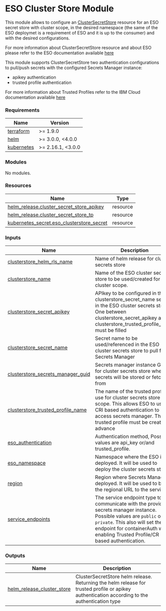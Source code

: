 # ESO Cluster Store Module

This module allows to configure an [ClusterSecretStore](https://external-secrets.io/latest/api/clustersecretstore/) resource for an ESO secret store with cluster scope, in the desired namespace (the same of the ESO deploymet is a requirement of ESO and it is up to the consumer) and with the desired configurations.

For more information about ClusterSecretStore resource and about ESO please refer to the ESO documentation available [here](https://external-secrets.io/v0.8.3/guides/introduction/)

This module supports ClusterSecretStore two authentication configurations to pull/push secrets with the configured Secrets Manager instance:
- apikey authentication
- trusted profile authentication

For more information about Trusted Profiles refer to the IBM Cloud documentation available [here](https://cloud.ibm.com/docs/account?topic=account-create-trusted-profile&interface=ui)

<!-- BEGINNING OF PRE-COMMIT-TERRAFORM DOCS HOOK -->
### Requirements

| Name | Version |
|------|---------|
| <a name="requirement_terraform"></a> [terraform](#requirement\_terraform) | >= 1.9.0 |
| <a name="requirement_helm"></a> [helm](#requirement\_helm) | >= 3.0.0, <4.0.0 |
| <a name="requirement_kubernetes"></a> [kubernetes](#requirement\_kubernetes) | >= 2.16.1, <3.0.0 |

### Modules

No modules.

### Resources

| Name | Type |
|------|------|
| [helm_release.cluster_secret_store_apikey](https://registry.terraform.io/providers/hashicorp/helm/latest/docs/resources/release) | resource |
| [helm_release.cluster_secret_store_tp](https://registry.terraform.io/providers/hashicorp/helm/latest/docs/resources/release) | resource |
| [kubernetes_secret.eso_clusterstore_secret](https://registry.terraform.io/providers/hashicorp/kubernetes/latest/docs/resources/secret) | resource |

### Inputs

| Name | Description | Type | Default | Required |
|------|-------------|------|---------|:--------:|
| <a name="input_clusterstore_helm_rls_name"></a> [clusterstore\_helm\_rls\_name](#input\_clusterstore\_helm\_rls\_name) | Name of helm release for cluster secrets store | `string` | `"cluster-secret-store"` | no |
| <a name="input_clusterstore_name"></a> [clusterstore\_name](#input\_clusterstore\_name) | Name of the ESO cluster secrets store to be used/created for cluster scope. | `string` | `"clustersecret-store"` | no |
| <a name="input_clusterstore_secret_apikey"></a> [clusterstore\_secret\_apikey](#input\_clusterstore\_secret\_apikey) | APIkey to be configured in the clusterstore\_secret\_name secret in the ESO cluster secrets store. One between clusterstore\_secret\_apikey and clusterstore\_trusted\_profile\_name must be filled | `string` | `null` | no |
| <a name="input_clusterstore_secret_name"></a> [clusterstore\_secret\_name](#input\_clusterstore\_secret\_name) | Secret name to be used/referenced in the ESO cluster secrets store to pull from Secrets Manager | `string` | `"ibm-secret"` | no |
| <a name="input_clusterstore_secrets_manager_guid"></a> [clusterstore\_secrets\_manager\_guid](#input\_clusterstore\_secrets\_manager\_guid) | Secrets manager instance GUID for cluster secrets store where secrets will be stored or fetched from | `string` | n/a | yes |
| <a name="input_clusterstore_trusted_profile_name"></a> [clusterstore\_trusted\_profile\_name](#input\_clusterstore\_trusted\_profile\_name) | The name of the trusted profile to use for cluster secrets store scope. This allows ESO to use CRI based authentication to access secrets manager. The trusted profile must be created in advance | `string` | `null` | no |
| <a name="input_eso_authentication"></a> [eso\_authentication](#input\_eso\_authentication) | Authentication method, Possible values are api\_key or/and trusted\_profile. | `string` | `"trusted_profile"` | no |
| <a name="input_eso_namespace"></a> [eso\_namespace](#input\_eso\_namespace) | Namespace where the ESO is deployed. It will be used to deploy the cluster secrets store | `string` | n/a | yes |
| <a name="input_region"></a> [region](#input\_region) | Region where Secrets Manager is deployed. It will be used to build the regional URL to the service | `string` | n/a | yes |
| <a name="input_service_endpoints"></a> [service\_endpoints](#input\_service\_endpoints) | The service endpoint type to communicate with the provided secrets manager instance. Possible values are `public` or `private`. This also will set the iam endpoint for containerAuth when enabling Trusted Profile/CR based authentication. | `string` | `"public"` | no |

### Outputs

| Name | Description |
|------|-------------|
| <a name="output_helm_release_cluster_store"></a> [helm\_release\_cluster\_store](#output\_helm\_release\_cluster\_store) | ClusterSecretStore helm release. Returning the helm release for trusted profile or apikey authentication according to the authentication type |
<!-- END OF PRE-COMMIT-TERRAFORM DOCS HOOK -->
